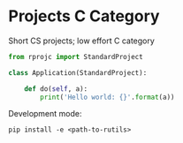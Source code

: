 # Projects C Category
Short CS projects; low effort C category



```python
from rprojc import StandardProject

class Application(StandardProject):

    def do(self, a):
        print('Hello world: {}'.format(a))

```


Development mode:

```
pip install -e <path-to-rutils>
```

